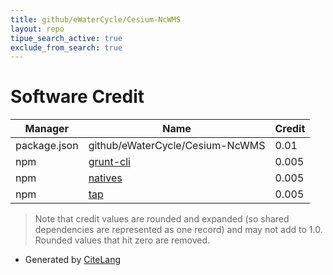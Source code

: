 ```yaml
---
title: github/eWaterCycle/Cesium-NcWMS
layout: repo
tipue_search_active: true
exclude_from_search: true
---
```

# Software Credit

|Manager|Name|Credit|
|-------|----|------|
|package.json|github/eWaterCycle/Cesium-NcWMS|0.01|
|npm|[grunt-cli](https://github.com/gruntjs/grunt-cli#readme)|0.005|
|npm|[natives](https://github.com/addaleax/natives#readme)|0.005|
|npm|[tap](http://www.node-tap.org/)|0.005|


> Note that credit values are rounded and expanded (so shared dependencies are represented as one record) and may not add to 1.0. Rounded values that hit zero are removed.


- Generated by [CiteLang](https://github.com/vsoch/citelang)
